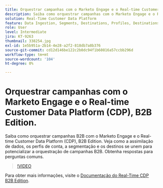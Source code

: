 ```yaml
---
title: Orquestrar campanhas com o Marketo Engage e o Real-time Customer Data Platform, B2B Edition
description: Saiba como orquestrar campanhas com o Marketo Engage e o Real-time Customer Data Platform (CDP), B2B Edition.
solution: Real-Time Customer Data Platform
feature: Data Ingestion, Segments, Destinations, Profiles, Destinations
role: User
level: Intermediate
jira: KT-9263
thumbnail: 338254.jpg
exl-id: 1e5b951a-2b14-4e28-a2f2-818db7a8b376
source-git-commit: cd12d146be122c2b0dc94f1b60816a57ccbb296d
workflow-type: tm+mt
source-wordcount: '104'
ht-degree: 0%

---
```


# Orquestrar campanhas com o Marketo Engage e o Real-time Customer Data Platform (CDP), B2B Edition.

Saiba como orquestrar campanhas B2B com o Marketo Engage e o Real-time Customer Data Platform (CDP), B2B Edition. Veja como a assimilação de dados, os perfis de conta, a segmentação e os destinos se unem para potencializar a orquestração de campanhas B2B. Obtenha respostas para perguntas comuns.

>[!VIDEO](https://video.tv.adobe.com/v/338254?quality=12&learn=on)

Para obter mais informações, visite o [Documentação do Real-Time CDP B2B Edition](https://experienceleague.adobe.com/docs/experience-platform/rtcdp/b2b-overview.html).
